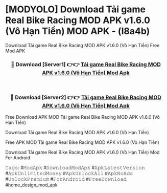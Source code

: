 # [MODYOLO] Download Tải game Real Bike Racing MOD APK v1.6.0 (Vô Hạn Tiền) MOD APK - (l8a4b)
Download Tải game Real Bike Racing MOD APK v1.6.0 (Vô Hạn Tiền) Free Mod APK

<div align="center">
<h3>🔴 Download [Server1] 👉👉 <a href="https://apk-comot.site?title=Tải_game_Real_Bike_Racing_MOD_APK_v1.6.0_(Vô_Hạn_Tiền)">Tải game Real Bike Racing MOD APK v1.6.0 (Vô Hạn Tiền) Mod Apk</a></h3><br>

<h3>🔴 Download [Server2] 👉👉 <a href="https://apk-comot.site?title=Tải_game_Real_Bike_Racing_MOD_APK_v1.6.0_(Vô_Hạn_Tiền)">Tải game Real Bike Racing MOD APK v1.6.0 (Vô Hạn Tiền) Mod Apk</a></h3>
</div>


Free Download APK MOD Tải game Real Bike Racing MOD APK v1.6.0 (Vô Hạn Tiền)

Download Tải game Real Bike Racing MOD APK v1.6.0 (Vô Hạn Tiền) 

Free APK MOD Tải game Real Bike Racing MOD APK v1.6.0 (Vô Hạn Tiền) 

Download Tải game Real Bike Racing MOD APK v1.6.0 (Vô Hạn Tiền) Mod For Android

𝚃𝚊𝚐𝚜: #𝙼𝚘𝚍𝙰𝚙𝚔 #𝙳𝚘𝚠𝚗𝚕𝚘𝚊𝚍𝙼𝚘𝚍𝙰𝚙𝚔 #𝙰𝚙𝚔𝙻𝚊𝚝𝚎𝚜𝚝𝚅𝚎𝚛𝚜𝚒𝚘𝚗 #𝙰𝚙𝚔𝚄𝚗𝚕𝚒𝚖𝚒𝚝𝚎𝚍𝙼𝚘𝚗𝚎𝚢 #𝙰𝚙𝚔𝚄𝚗𝚕𝚘𝚌𝚔𝙰𝚕𝚕 #𝙰𝚙𝚔𝙽𝚘𝙰𝚍𝚜 #𝚄𝚗𝚕𝚘𝚌𝚔𝙿𝚛𝚎𝚖𝚒𝚞𝚖 #𝙵𝚘𝚛𝙰𝚗𝚍𝚛𝚘𝚒𝚍 #𝙵𝚛𝚎𝚎𝙳𝚘𝚠𝚗𝚕𝚘𝚊𝚍 #home_design_mod_apk